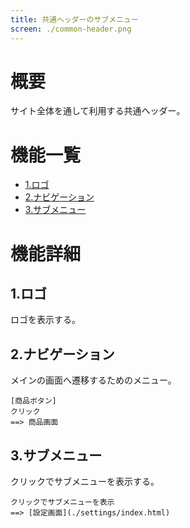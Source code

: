 ```yaml
---
title: 共通ヘッダーのサブメニュー
screen: ./common-header.png
---
```


# 概要

サイト全体を通して利用する共通ヘッダー。

# 機能一覧

-   [1.ロゴ](#1.ロゴ)
-   [2.ナビゲーション](#2.ナビゲーション)
-   [3.サブメニュー](#3.サブメニュー)

# 機能詳細

## 1.ロゴ

ロゴを表示する。

## 2.ナビゲーション

メインの画面へ遷移するためのメニュー。

```uiflows
[商品ボタン]
クリック
==> 商品画面
```

## 3.サブメニュー

クリックでサブメニューを表示する。

```uiflows
クリックでサブメニューを表示
==> [設定画面](./settings/index.html)
```
